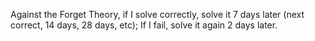 Against the Forget Theory, if I solve correctly, solve it 7 days later (next correct, 14 days, 28 days, etc); If I fail, solve it again 2 days later.
